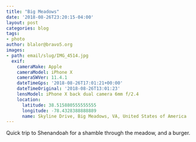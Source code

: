 ```yaml
---
title: "Big Meadows"
date: '2018-08-26T23:20:15-04:00'
layout: post
categories: blog
tags:
- photo
author: blalor@bravo5.org
images:
- path: email/slug/IMG_4514.jpg
  exif:
    cameraMake: Apple
    cameraModel: iPhone X
    cameraSWVer: 11.4.1
    dateTimeGps: '2018-08-26T17:01:21+00:00'
    dateTimeOriginal: '2018-08-26T13:01:23'
    lensModel: iPhone X back dual camera 6mm f/2.4
    location:
      latitude: 38.515880555555555
      longitude: -78.4328388888889
      name: Skyline Drive, Big Meadows, VA, United States of America
---
```


Quick trip to Shenandoah for a shamble through the meadow, and a burger. 



